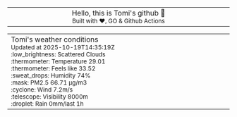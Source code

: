 
<div align="center">
<table>
<tbody>
<td align="center">
<img width="2000" height="0"><br>
Hello, this is Tomi's github 👋<br>
<sup>Built with ❤️, GO & Github Actions</sup><br>
<img width="2000" height="0">
</td>
</tbody>
</table>
</div>
<table>
<tbody>
<td align="left">
<img width="2000" height="0"><br>
Tomi's weather conditions<br>
<sup>Updated at 2025-10-19T14:35:19Z</sup><br>
<sup>:low_brightness: Scattered Clouds</sup><br>
<sup>:thermometer: Temperature 29.01 </sup><br>
<sup>:thermometer: Feels like 33.52</sup><br>
<sup>:sweat_drops: Humidity 74%</sup><br>
<sup>:mask: PM2.5 66.71 μg/m3</sup><br>
<sup>:cyclone: Wind 7.2m/s </sup><br>
<sup>:telescope: Visibility 8000m </sup><br>
<sup>:droplet: Rain 0mm/last 1h </sup><br>
<img width="2000" height="0">
</td>
<td align="left">
<img width="2000" height="0"><br>
<br>
<img width="2000" height="0">
</td>
</tbody>
</table>
</div>
    